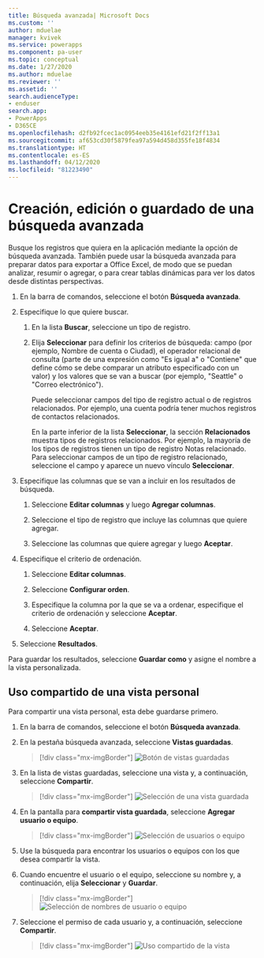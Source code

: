 ```yaml
---
title: Búsqueda avanzada| Microsoft Docs
ms.custom: ''
author: mduelae
manager: kvivek
ms.service: powerapps
ms.component: pa-user
ms.topic: conceptual
ms.date: 1/27/2020
ms.author: mduelae
ms.reviewer: ''
ms.assetid: ''
search.audienceType:
- enduser
search.app:
- PowerApps
- D365CE
ms.openlocfilehash: d2fb92fcec1ac0954eeb35e4161efd21f2ff13a1
ms.sourcegitcommit: af653cd30f5879fea97a594d458d355fe18f4834
ms.translationtype: HT
ms.contentlocale: es-ES
ms.lasthandoff: 04/12/2020
ms.locfileid: "81223490"
---
```

# <a name="create-edit-or-save-an-advanced-find-search"></a>Creación, edición o guardado de una búsqueda avanzada

Busque los registros que quiera en la aplicación mediante la opción de búsqueda avanzada. También puede usar la búsqueda avanzada para preparar datos para exportar a Office Excel, de modo que se puedan analizar, resumir o agregar, o para crear tablas dinámicas para ver los datos desde distintas perspectivas.  
  
1. En la barra de comandos, seleccione el botón **Búsqueda avanzada**.
  
2. Especifique lo que quiere buscar.  
  
   1.  En la lista **Buscar**, seleccione un tipo de registro.  
  
   2.  Elija **Seleccionar** para definir los criterios de búsqueda: campo (por ejemplo, Nombre de cuenta o Ciudad), el operador relacional de consulta (parte de una expresión como "Es igual a" o "Contiene" que define cómo se debe comparar un atributo especificado con un valor) y los valores que se van a buscar (por ejemplo, "Seattle" o "Correo electrónico").  
  
       Puede seleccionar campos del tipo de registro actual o de registros relacionados. Por ejemplo, una cuenta podría tener muchos registros de contactos relacionados.  
  
       En la parte inferior de la lista **Seleccionar**, la sección **Relacionados** muestra tipos de registros relacionados. Por ejemplo, la mayoría de los tipos de registros tienen un tipo de registro Notas relacionado. Para seleccionar campos de un tipo de registro relacionado, seleccione el campo y aparece un nuevo vínculo **Seleccionar**.  

3. Especifique las columnas que se van a incluir en los resultados de búsqueda.  
  
   1.  Seleccione **Editar columnas** y luego **Agregar columnas**.  
  
   2.  Seleccione el tipo de registro que incluye las columnas que quiere agregar.  
  
   3.  Seleccione las columnas que quiere agregar y luego **Aceptar**.  
  
4. Especifique el criterio de ordenación.  
  
   1.  Seleccione **Editar columnas**.  
  
   2.  Seleccione **Configurar orden**.  
  
   3.  Especifique la columna por la que se va a ordenar, especifique el criterio de ordenación y seleccione **Aceptar**.  
  
   4.  Seleccione **Aceptar**.  
  
5. Seleccione **Resultados**.

Para guardar los resultados, seleccione **Guardar como** y asigne el nombre a la vista personalizada. 


## <a name="share-a-personal-view"></a>Uso compartido de una vista personal

Para compartir una vista personal, esta debe guardarse primero.

1. En la barra de comandos, seleccione el botón **Búsqueda avanzada**.
2. En la pestaña búsqueda avanzada, seleccione **Vistas guardadas**.

   > [!div class="mx-imgBorder"] 
   > ![Botón de vistas guardadas](media/saved_views_1.png "Botón de vistas guardadas")
   
3. En la lista de vistas guardadas, seleccione una vista y, a continuación, seleccione **Compartir**.

   > [!div class="mx-imgBorder"] 
   > ![Selección de una vista guardada](media/saved_views_2.png "Selección de una vista guardada")
   
4. En la pantalla para **compartir vista guardada**, seleccione **Agregar usuario o equipo**.

   > [!div class="mx-imgBorder"] 
   > ![Selección de usuarios o equipo](media/saved_views_3.png "Selección de usuarios o equipo")


5. Use la búsqueda para encontrar los usuarios o equipos con los que desea compartir la vista.
6. Cuando encuentre el usuario o el equipo, seleccione su nombre y, a continuación, elija **Seleccionar** y **Guardar**.

   > [!div class="mx-imgBorder"] 
   > ![Selección de nombres de usuario o equipo](media/saved_views_4.png "Selección de nombres de usuario o equipo")
    
7. Seleccione el permiso de cada usuario y, a continuación, seleccione **Compartir**.

   > [!div class="mx-imgBorder"] 
   > ![Uso compartido de la vista](media/saved_views_5.png "Selección de Compartir para compartir la vista")

